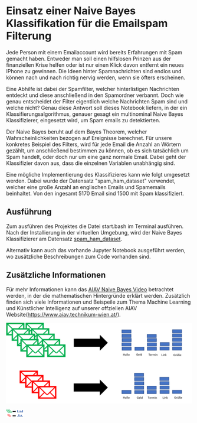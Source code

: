 # Einsatz einer Naive Bayes Klassifikation für die Emailspam Filterung

Jede Person mit einem Emailaccount wird bereits Erfahrungen mit Spam gemacht haben. Entweder man soll einen hilfslosen Prinzen aus der finanziellen Krise helfen oder ist nur einen Klick davon entfernt ein neues IPhone zu gewinnen. Die Ideen hinter Spamnachrichten sind endlos und können nach und nach richtig nervig werden, wenn sie öfters erscheinen.

Eine Abhilfe ist dabei der Spamfilter, welcher hinterlistigen Nachrichten entdeckt und diese anschließend in den Spamordner verbannt. Doch wie genau entscheidet der Filter eigentlich welche Nachrichten Spam sind und welche nicht? Genau diese Antwort soll dieses Notebook liefern, in der ein Klassifierungsalgorithmus, genauer gesagt ein multinominal Naive Bayes Klassifizierer, eingesetzt wird, um Spam emails zu detektierten.

Der Naive Bayes beruht auf dem Bayes Theorem, welcher Wahrscheinlichkeiten bezogen auf Ereignisse berechnet. Für unsere konkretes Beispiel des Filters, wird für jede Email die Anzahl an Wörtern gezählt, um anschließend bestimmen zu können, ob es sich tatsächlich um Spam handelt, oder doch nur um eine ganz normale Email. Dabei geht der Klassifizier davon aus, dass die einzelnen Variablen unabhängig sind.

Eine mögliche Implementierung des Klassifizieres kann wie folgt umgesetzt werden. Dabei wurde der Datensatz "spam_ham_dataset" verwendet, welcher eine große Anzahl an englischen Emails und Spamemails beinhaltet. Von den ingesamt 5170 Email sind 1500 mit Spam klassifiziert.

## Ausführung

Zum ausführen des Projektes die Datei start.bash im Terminal ausführen. Nach der Installierung in der virtuellen Umgebung, wird der Naive Bayes Klassifizierer am Datensatz [spam_ham_dataset](https://www.kaggle.com/ayhampar/spam-ham-dataset/data).

Alternativ kann auch das vorhande Jupyter Notebook ausgeführt werden, wo zusätzliche Beschreibungen zum Code vorhanden sind.

## Zusätzliche Informationen

Für mehr Informationen kann das [AIAV Naive Bayes Video](https://youtu.be/ioDdAE6AOMQ) betrachtet werden, in der die mathematischen Hintergründe erklärt werden.
Zusätzlich finden sich viele Informationen und Beispeile zum Thema Machine Learning und Künstlicher Intelligenz auf unserer offziellen AIAV Website(https://www.aiav.technikum-wien.at/).


![Abbildung 1](img/NB_Abbildung.png)

<img src="img/NB_Abbildung.png" width="48">
